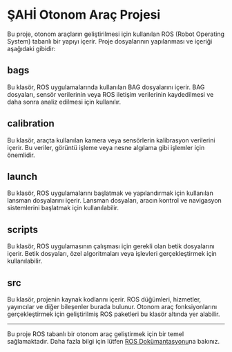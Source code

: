 # ŞAHİ Otonom Araç Projesi
Bu proje, otonom araçların geliştirilmesi için kullanılan ROS (Robot Operating System) tabanlı bir yapıyı içerir. Proje dosyalarının yapılanması ve içeriği aşağıdaki gibidir:

## bags

Bu klasör, ROS uygulamalarında kullanılan BAG dosyalarını içerir. BAG dosyaları, sensör verilerinin veya ROS iletişim verilerinin kaydedilmesi ve daha sonra analiz edilmesi için kullanılır.

## calibration

Bu klasör, araçta kullanılan kamera veya sensörlerin kalibrasyon verilerini içerir. Bu veriler, görüntü işleme veya nesne algılama gibi işlemler için önemlidir.

## launch

Bu klasör, ROS uygulamalarını başlatmak ve yapılandırmak için kullanılan lansman dosyalarını içerir. Lansman dosyaları, aracın kontrol ve navigasyon sistemlerini başlatmak için kullanılabilir.

## scripts

Bu klasör, ROS uygulamasının çalışması için gerekli olan betik dosyalarını içerir. Betik dosyaları, özel algoritmaları veya işlevleri gerçekleştirmek için kullanılabilir.

## src

Bu klasör, projenin kaynak kodlarını içerir. ROS düğümleri, hizmetler, yayıncılar ve diğer bileşenler burada bulunur. Otonom araç fonksiyonlarını gerçekleştirmek için geliştirilmiş ROS paketleri bu klasör altında yer alabilir.

---

Bu proje ROS tabanlı bir otonom araç geliştirmek için bir temel sağlamaktadır. Daha fazla bilgi için lütfen [ROS Dokümantasyonu](http://wiki.ros.org/)na bakınız.

